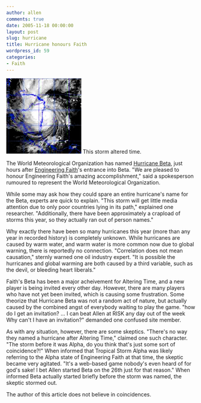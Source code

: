 ```yaml
---
author: allen
comments: true
date: 2005-11-18 00:00:00
layout: post
slug: hurricane
title: Hurricane honours Faith
wordpress_id: 59
categories:
- Faith
---
```


![](/images/old/hurricane.jpg)
This storm altered time.

The World Meteorological Organization has named [Hurricane Beta](http://en.wikipedia.org/wiki/Hurricane_Beta), just hours after [Engineering Faith](http://www.antipode.ca/faith/)'s entrance into Beta. "We are pleased to honour Engineering Faith's amazing accomplishment," said a spokesperson rumoured to represent the World Meteorological Organization.

While some may ask how they could spare an entire hurricane's name for the Beta, experts are quick to explain. "This storm will get little media attention due to only poor countries lying in its path," explained one researcher. "Additionally, there have been approximately a crapload of storms this year, so they actually ran out of person names."

Why exactly there have been so many hurricanes this year (more than any year in recorded history) is completely unknown. While hurricanes are caused by warm water, and warm water is more common now due to global warning, there is reportedly no connection. "Correlation does not mean causation," sternly warned one oil industry expert. "It is possible the hurricanes and global warming are both caused by a third variable, such as the devil, or bleeding heart liberals."

Faith's Beta has been a major acheivement for Altering Time, and a new player is being invited every other day. However, there are many players who have not yet been invited, which is causing some frustration. Some theorize that Hurricane Beta was not a random act of nature, but actually caused by the combined angst of everybody waiting to play the game. "how do I get an invitation? ... I can beat Allen at RISK any day out of the week Why can't I have an invitation?" demanded one confused site member.

As with any situation, however, there are some skeptics. "There's no way they named a hurricane after Altering Time," claimed one such character. "The storm before it was Alpha, do you think that's just some sort of coincidence?!" When informed that Tropical Storm Alpha was likely referring to the Alpha state of Engineering Faith at that time, the skeptic became very agitated. "It's a web-based game nobody's even heard of for god's sake! I bet Allen started Beta on the 26th just for that reason." When informed Beta actually started briefly before the storm was named, the skeptic stormed out.

The author of this article does not believe in coincidences.
